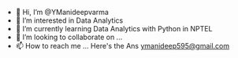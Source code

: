 - 👋 Hi, I’m @YManideepvarma
- 👀 I’m interested in Data Analytics
- 🌱 I’m currently learning Data Analytics with Python in NPTEL
- 💞️ I’m looking to collaborate on ...
- 📫 How to reach me ... Here's the Ans ymanideep595@gmail.com

<!---
YManideepvarma/YManideepvarma is a ✨ special ✨ repository because its `README.md` (this file) appears on your GitHub profile.
You can click the Preview link to take a look at your changes.
--->
